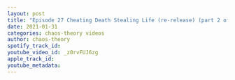 ```yaml
---
layout: post
title: "Episode 27 Cheating Death Stealing Life (re-release) (part 2 of 4)"
date: 2021-01-31
categories: chaos-theory videos
author: chaos-theory
spotify_track_id: 
youtube_video_id: _z0rvFUJ6zg
apple_track_id: 
youtube_metadata: 
---
```

